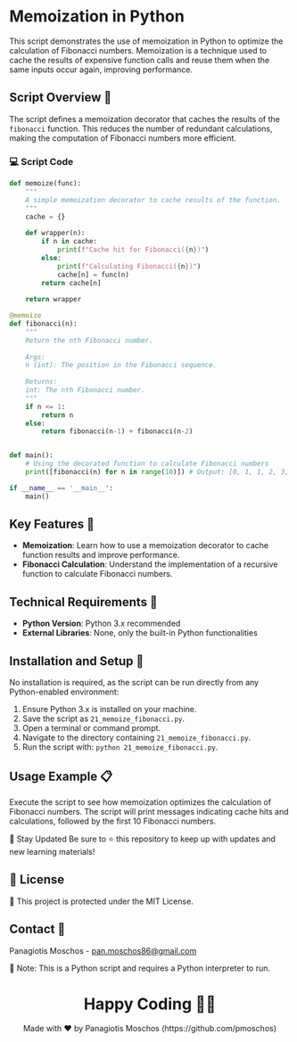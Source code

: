 # Memoization in Python

This script demonstrates the use of memoization in Python to optimize the calculation of Fibonacci numbers. Memoization is a technique used to cache the results of expensive function calls and reuse them when the same inputs occur again, improving performance.

## Script Overview 📘

The script defines a memoization decorator that caches the results of the `fibonacci` function. This reduces the number of redundant calculations, making the computation of Fibonacci numbers more efficient.

### :computer: Script Code

```python
def memoize(func):
    """
    A simple memoization decorator to cache results of the function.
    """
    cache = {}
    
    def wrapper(n):
        if n in cache:
            print(f"Cache hit for Fibonacci({n})")
        else:
            print(f"Calculating Fibonacci({n})")
            cache[n] = func(n)
        return cache[n]
    
    return wrapper

@memoize
def fibonacci(n):
    """
    Return the nth Fibonacci number.
    
    Args:
    n (int): The position in the Fibonacci sequence.
    
    Returns:
    int: The nth Fibonacci number.
    """
    if n <= 1:
        return n
    else:
        return fibonacci(n-1) + fibonacci(n-2)


def main():
    # Using the decorated function to calculate Fibonacci numbers
    print([fibonacci(n) for n in range(10)]) # Output: [0, 1, 1, 2, 3, 5, 8, 13, 21, 34]

if __name__ == '__main__':
    main()
```

## Key Features 🌟
- **Memoization**: Learn how to use a memoization decorator to cache function results and improve performance.
- **Fibonacci Calculation**: Understand the implementation of a recursive function to calculate Fibonacci numbers.

## Technical Requirements 🔧
- **Python Version**: Python 3.x recommended
- **External Libraries**: None, only the built-in Python functionalities

## Installation and Setup 🚀
No installation is required, as the script can be run directly from any Python-enabled environment:

1. Ensure Python 3.x is installed on your machine.
2. Save the script as `21_memoize_fibonacci.py`.
3. Open a terminal or command prompt.
4. Navigate to the directory containing `21_memoize_fibonacci.py`.
5. Run the script with: `python 21_memoize_fibonacci.py`.

## Usage Example 📋
Execute the script to see how memoization optimizes the calculation of Fibonacci numbers. The script will print messages indicating cache hits and calculations, followed by the first 10 Fibonacci numbers.

📢 Stay Updated
Be sure to ⭐ this repository to keep up with updates and new learning materials!

## 📄 License
🔐 This project is protected under the MIT License.

## Contact 📧
Panagiotis Moschos - pan.moschos86@gmail.com

🔗 Note: This is a Python script and requires a Python interpreter to run.

<h1 align="center">Happy Coding 👨‍💻</h1>
<p align="center">
  Made with ❤️ by Panagiotis Moschos (https://github.com/pmoschos)
</p>
